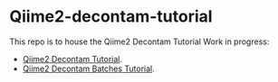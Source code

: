 # Qiime2-decontam-tutorial

This repo is to house the Qiime2 Decontam Tutorial 
Work in progress:

* [Qiime2 Decontam Tutorial](https://jordenrabasco.github.io/Q2_Decontam_Tutorial.html).
* [Qiime2 Decontam Batches Tutorial](https://jordenrabasco.github.io/Decontam_Batches_Tutorial.html).
